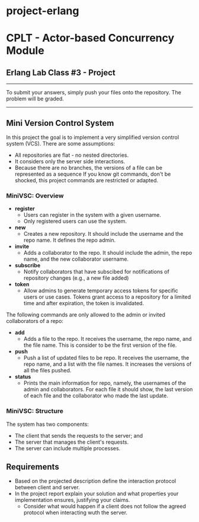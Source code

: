 # project-erlang
# CPLT - Actor-based Concurrency Module

## Erlang Lab Class #3 - Project

----
To submit your answers, simply push your files onto the repository. The problem will be graded.

----

## Mini Version Control System

In this project the goal is to implement a very simplified version control system (VCS).
There are some assumptions:
* All repositories are flat - no nested directories. 
* It considers only the server side interactions.
* Because there are no branches, the versions of a file can be represented as a sequence
If you know git commands, don't be shocked, this project commands are restricted or adapted.

### MiniVSC: Overview

* **register**
  * Users can register in the system with a given username.
  * Only registered users can use the system.
* **new**
  * Creates a new repository. It should include the username and the repo name. It defines the repo admin. 
* **invite**
  * Adds a collaborator to the repo. It should include the admin, the repo name, and the new collaborator username.
* **subscribe**
  * Notify collaborators that have subscibed for notifications of repository changes (e.g., a new file added)
* **token**
  * Allow admins to generate temporary access tokens for specific users or use cases. Tokens grant access to a repository for a limited time and after expiration, the token is invalidated.
  
The following commands are only allowed to the admin or invited collaborators of a repo:

* **add** 
  * Adds a file to the repo. It receives the username, the repo name, and the file name. This is consider to be the first version of the file.
* **push** 
  * Push a list of updated files to be repo. It receives the username, the repo name, and a list with the file names. It increases the versions of all the files pushed.
* **status** 
  * Prints the main information for repo, namely, the usernames of the admin and collaborators. For each file it should show, the last version of each file and the collaborator who made the last update. 
  
 ### MiniVSC: Structure 
The system has two components: 
* The client that sends the requests to the server; and 
* The server that manages the client's requests.
* The server can include multiple processes.

## Requirements

* Based on the projected description define the interaction protocol between client and server.
* In the project report explain your solution and what properties your implementation ensures, justifying your claims.
  * Consider what would happen if a client does not follow the agreed protocol when interacting wuth the server.


